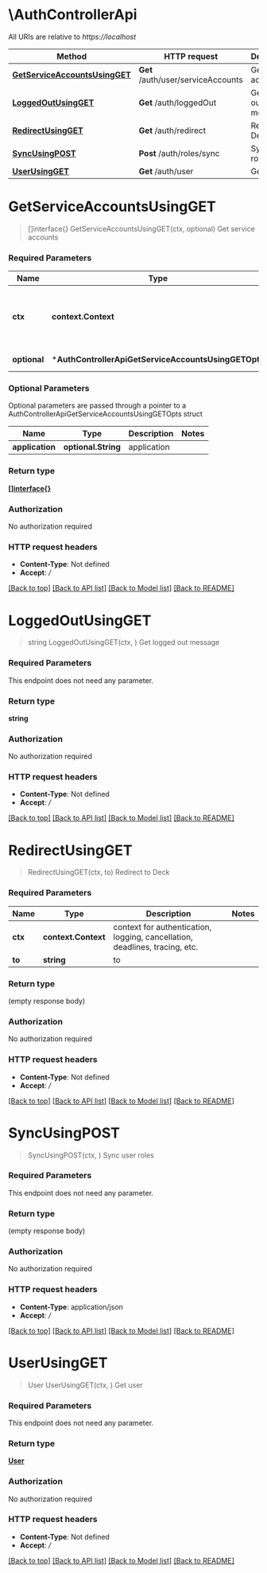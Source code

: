 # \AuthControllerApi

All URIs are relative to *https://localhost*

Method | HTTP request | Description
------------- | ------------- | -------------
[**GetServiceAccountsUsingGET**](AuthControllerApi.md#GetServiceAccountsUsingGET) | **Get** /auth/user/serviceAccounts | Get service accounts
[**LoggedOutUsingGET**](AuthControllerApi.md#LoggedOutUsingGET) | **Get** /auth/loggedOut | Get logged out message
[**RedirectUsingGET**](AuthControllerApi.md#RedirectUsingGET) | **Get** /auth/redirect | Redirect to Deck
[**SyncUsingPOST**](AuthControllerApi.md#SyncUsingPOST) | **Post** /auth/roles/sync | Sync user roles
[**UserUsingGET**](AuthControllerApi.md#UserUsingGET) | **Get** /auth/user | Get user


# **GetServiceAccountsUsingGET**
> []interface{} GetServiceAccountsUsingGET(ctx, optional)
Get service accounts

### Required Parameters

Name | Type | Description  | Notes
------------- | ------------- | ------------- | -------------
 **ctx** | **context.Context** | context for authentication, logging, cancellation, deadlines, tracing, etc.
 **optional** | ***AuthControllerApiGetServiceAccountsUsingGETOpts** | optional parameters | nil if no parameters

### Optional Parameters
Optional parameters are passed through a pointer to a AuthControllerApiGetServiceAccountsUsingGETOpts struct

Name | Type | Description  | Notes
------------- | ------------- | ------------- | -------------
 **application** | **optional.String**| application | 

### Return type

[**[]interface{}**](interface{}.md)

### Authorization

No authorization required

### HTTP request headers

 - **Content-Type**: Not defined
 - **Accept**: */*

[[Back to top]](#) [[Back to API list]](../README.md#documentation-for-api-endpoints) [[Back to Model list]](../README.md#documentation-for-models) [[Back to README]](../README.md)

# **LoggedOutUsingGET**
> string LoggedOutUsingGET(ctx, )
Get logged out message

### Required Parameters
This endpoint does not need any parameter.

### Return type

**string**

### Authorization

No authorization required

### HTTP request headers

 - **Content-Type**: Not defined
 - **Accept**: */*

[[Back to top]](#) [[Back to API list]](../README.md#documentation-for-api-endpoints) [[Back to Model list]](../README.md#documentation-for-models) [[Back to README]](../README.md)

# **RedirectUsingGET**
> RedirectUsingGET(ctx, to)
Redirect to Deck

### Required Parameters

Name | Type | Description  | Notes
------------- | ------------- | ------------- | -------------
 **ctx** | **context.Context** | context for authentication, logging, cancellation, deadlines, tracing, etc.
  **to** | **string**| to | 

### Return type

 (empty response body)

### Authorization

No authorization required

### HTTP request headers

 - **Content-Type**: Not defined
 - **Accept**: */*

[[Back to top]](#) [[Back to API list]](../README.md#documentation-for-api-endpoints) [[Back to Model list]](../README.md#documentation-for-models) [[Back to README]](../README.md)

# **SyncUsingPOST**
> SyncUsingPOST(ctx, )
Sync user roles

### Required Parameters
This endpoint does not need any parameter.

### Return type

 (empty response body)

### Authorization

No authorization required

### HTTP request headers

 - **Content-Type**: application/json
 - **Accept**: */*

[[Back to top]](#) [[Back to API list]](../README.md#documentation-for-api-endpoints) [[Back to Model list]](../README.md#documentation-for-models) [[Back to README]](../README.md)

# **UserUsingGET**
> User UserUsingGET(ctx, )
Get user

### Required Parameters
This endpoint does not need any parameter.

### Return type

[**User**](User.md)

### Authorization

No authorization required

### HTTP request headers

 - **Content-Type**: Not defined
 - **Accept**: */*

[[Back to top]](#) [[Back to API list]](../README.md#documentation-for-api-endpoints) [[Back to Model list]](../README.md#documentation-for-models) [[Back to README]](../README.md)

